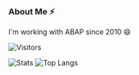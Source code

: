### About Me ⚡

I'm working with ABAP since 2010 😄

![Visitors](https://visitor-badge.glitch.me/badge?page_id=MikeSidorochkin)

![Stats](https://github-readme-stats.vercel.app/api?username=MikeSidorochkin&count_private=true&hide=contribs&show_icons=true&theme=gruvbox)
![Top Langs](https://github-readme-stats.vercel.app/api/top-langs/?username=enjirouz&count_private=true&hide=tsql&langs_count=7&theme=radical&layout=compact)
